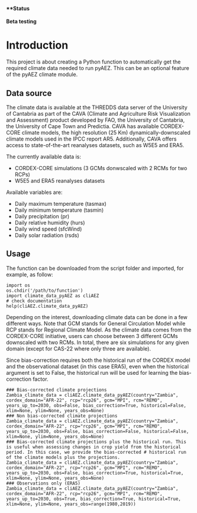 #### **Status

**Beta testing**

# Introduction
This project is about creating a Python function to automatically get the required climate data needed to run pyAEZ. This can be an optional feature of the pyAEZ climate module. 

## Data source
The climate data is available at the THREDDS data server of the University of Cantabria as part of the CAVA (Climate and Agriculture Risk Visualization and Assessment) product developed by FAO, the University of Cantabria, the University of Cape Town and Predictia. 
CAVA has available CORDEX-CORE climate models, the high resolution (25 Km) dynamically-downscaled climate models used in the IPCC report AR5. Additionally, CAVA  offers access to state-of-the-art reanalyses datasets, such as W5E5 and ERA5.

The currently available data is:

- CORDEX-CORE simulations (3 GCMs donwscaled with 2 RCMs for two RCPs)
- W5E5 and ERA5 reanalyses datasets
  
Available variables are:

- Daily maximum temperature (tasmax)
- Daily minimum temperature (tasmin)
- Daily precipitation (pr)
- Daily relative humidity (hurs)
- Daily wind speed (sfcWind)
- Daily solar radiation (rsds)



## Usage
The function can be downloaded from the script folder and imported, for example, as follow:

```
import os
os.chdir('/path/to/function')
import climate_data_pyAEZ as cliAEZ
# check documentation
help(cliAEZ.climate_data_pyAEZ)

```
Depending on the interest, downloading climate data can be done in a few different ways. Note that GCM stands for General Circulation Model while RCP stands for Regional Climate Model. As the climate data comes from the CORDEX-CORE initiative, users can choose between 3 different GCMs downscaled with two RCMs. In total, there are six simulations for any given domain (except for CAS-22 where only three are available).

Since bias-correction requires both the historical run of the CORDEX model and the observational dataset (in this case ERA5), even when the historical argument is set to False, the historical run will be used for learning the bias-correction factor.

```
### Bias-corrected climate projections
Zambia_climate_data = cliAEZ.climate_data_pyAEZ(country="Zambia", cordex_domain="AFR-22", rcp="rcp26", gcm="MPI", rcm="REMO", years_up_to=2030, obs=False, bias_correction=True, historical=False, xlim=None, ylim=None, years_obs=None)
### Non bias-corrected climate projections
Zambia_climate_data = cliAEZ.climate_data_pyAEZ(country="Zambia", cordex_domain="AFR-22", rcp="rcp26", gcm="MPI", rcm="REMO", years_up_to=2030, obs=False, bias_correction=False, historical=False, xlim=None, ylim=None, years_obs=None)
### Bias-corrected climate projections plus the historical run. This is useful when assessing changes in crop yield from the historical period. In this case, we provide the bias-corrected # historical run of the climate models plus the projections. 
Zambia_climate_data = cliAEZ.climate_data_pyAEZ(country="Zambia", cordex_domain="AFR-22", rcp="rcp26", gcm="MPI", rcm="REMO", years_up_to=2030, obs=False, bias_correction=True, historical=True, xlim=None, ylim=None, years_obs=None)
### Observations only (ERA5)
Zambia_climate_data = cliAEZ.climate_data_pyAEZ(country="Zambia", cordex_domain="AFR-22", rcp="rcp26", gcm="MPI", rcm="REMO", years_up_to=2030, obs=True, bias_correction=True, historical=True, xlim=None, ylim=None, years_obs=range(1980,2019))
```



